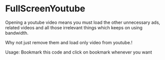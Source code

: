 FullScreenYoutube
=================

Opening a youtube video means you must load the other unnecessary ads, related videos and all those irrelevant things which keeps on using bandwidth.

Why not just remove them and load only video from youtube.!

Usage: Bookmark this code and click on bookmark whenever you want
